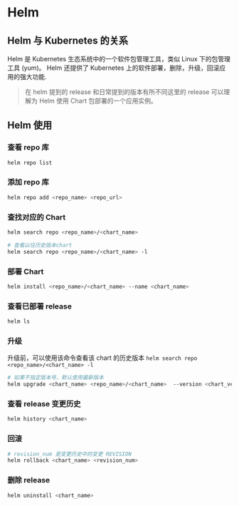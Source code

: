 # Helm

## Helm 与 Kubernetes 的关系

Helm 是 Kubernetes 生态系统中的一个软件包管理工具，类似 Linux 下的包管理工具 (yum)。
Helm 还提供了 Kubernetes 上的软件部署，删除，升级，回滚应用的强大功能.

>在 helm 提到的 release 和日常提到的版本有所不同这里的 release 可以理解为 Helm 使用 Chart 包部署的一个应用实例。

## Helm 使用

### 查看 repo 库

```bash
helm repo list
```

### 添加 repo 库

```bash
helm repo add <repo_name> <repo_url>
```

### 查找对应的 Chart

```bash
helm search repo <repo_name>/<chart_name>

# 查看以往历史版本chart
helm search repo <repo_name>/<chart_name> -l
```

### 部署 Chart

```bash
helm install <repo_name>/<chart_name> --name <chart_name>
```

### 查看已部署 release

```bash
helm ls
```

### 升级

升级前，可以使用该命令查看该 chart 的历史版本 `helm search repo <repo_name>/<chart_name> -l`

```bash
# 如果不指定版本号，默认使用最新版本
helm upgrade <chart_name> <repo_name>/<chart_name>  --version <chart_version>
```

### 查看 release 变更历史

```bash
helm history <chart_name>
```

### 回滚

```bash
# revision_num 是变更历史中的变更 REVISION
helm rollback <chart_name> <revision_num>
```

### 删除 release

```bash
helm uninstall <chart_name>
```
